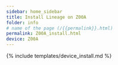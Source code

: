 ```yaml
---
sidebar: home_sidebar
title: Install Lineage on Z00A
folder: info
# name of the page (/{{permalink}}.html)
permalink: Z00A_install.html
device: Z00A
---
```

{% include templates/device_install.md %}
